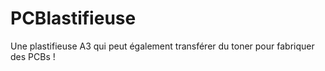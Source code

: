 # PCBlastifieuse

Une plastifieuse A3 qui peut également transférer du toner pour fabriquer des
PCBs !
